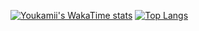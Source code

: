 [![Youkamii's WakaTime stats](https://github-readme-stats.vercel.app/api/wakatime?username=Youkamii)](https://github.com/wakatime/github-readme-stats)
[![Top Langs](https://github-readme-stats.vercel.app/api/top-langs/?username=Youkamii)](https://github.com/Youkamii/github-readme-stats)


<!--
**Youkamii/Youkamii** is a ✨ _special_ ✨ repository because its `README.md` (this file) appears on your GitHub profile.

Here are some ideas to get you started:

- 🔭 I’m currently working on ...
- 🌱 I’m currently learning ...
- 👯 I’m looking to collaborate on ...
- 🤔 I’m looking for help with ...
- 💬 Ask me about ...
- 📫 How to reach me: ...
- 😄 Pronouns: ...
- ⚡ Fun fact: ...
-->
